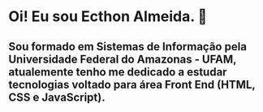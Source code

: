 # Oi! Eu sou Ecthon Almeida. 👋

##  Sou formado em Sistemas de Informação pela Universidade Federal do Amazonas - UFAM, atualemente tenho me dedicado a estudar tecnologias voltado para área Front End (HTML, CSS e JavaScript).
